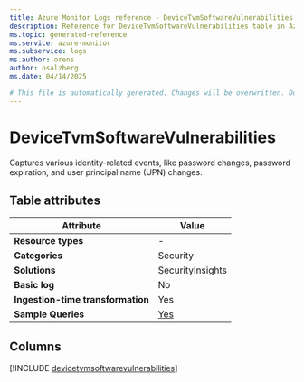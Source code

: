 ```yaml
---
title: Azure Monitor Logs reference - DeviceTvmSoftwareVulnerabilities
description: Reference for DeviceTvmSoftwareVulnerabilities table in Azure Monitor Logs.
ms.topic: generated-reference
ms.service: azure-monitor
ms.subservice: logs
ms.author: orens
author: osalzberg
ms.date: 04/14/2025

# This file is automatically generated. Changes will be overwritten. Do not change this file directly.
---
```


# DeviceTvmSoftwareVulnerabilities

Captures various identity-related events, like password changes, password expiration, and user principal name (UPN) changes.


## Table attributes

|Attribute|Value|
|---|---|
|**Resource types**|-|
|**Categories**|Security|
|**Solutions**| SecurityInsights|
|**Basic log**|No|
|**Ingestion-time transformation**|Yes|
|**Sample Queries**|[Yes](/azure/azure-monitor/reference/queries/devicetvmsoftwarevulnerabilities)|



## Columns
  
[!INCLUDE [devicetvmsoftwarevulnerabilities](~/reusable-content/ce-skilling/azure/includes/azure-monitor/reference/tables/devicetvmsoftwarevulnerabilities-include.md)]
